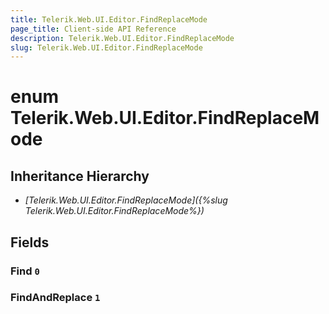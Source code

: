 ```yaml
---
title: Telerik.Web.UI.Editor.FindReplaceMode
page_title: Client-side API Reference
description: Telerik.Web.UI.Editor.FindReplaceMode
slug: Telerik.Web.UI.Editor.FindReplaceMode
---
```


# enum Telerik.Web.UI.Editor.FindReplaceMode

## Inheritance Hierarchy

* *[Telerik.Web.UI.Editor.FindReplaceMode]({%slug Telerik.Web.UI.Editor.FindReplaceMode%})*

## Fields

### Find `0`

### FindAndReplace `1`



